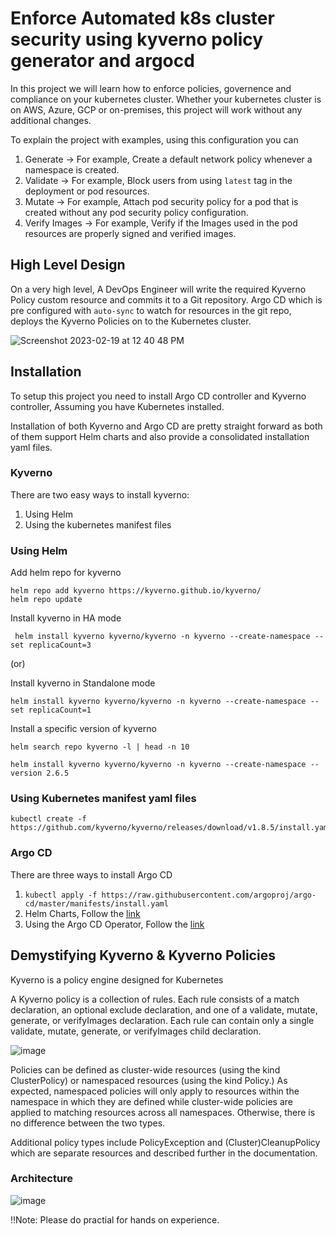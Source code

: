 # Enforce Automated k8s cluster security using kyverno policy generator and argocd

In this project we will learn how to enforce policies, governence and compliance on your kubernetes cluster. Whether your kubernetes cluster is on AWS, Azure, GCP or on-premises, this project will work without any additional changes.

To explain the project with examples, using this configuration you can 

1. Generate -> For example, Create a default network policy whenever a namespace is created.
2. Validate -> For example, Block users from using `latest` tag in the deployment or pod resources.
3. Mutate -> For example, Attach pod security policy for a pod that is created without any pod security policy configuration.
4. Verify Images -> For example, Verify if the Images used in the pod resources are properly signed and verified images.

## High Level Design

On a very high level, A DevOps Engineer will write the required Kyverno Policy custom resource and commits it to a Git repository. Argo CD which is pre configured with `auto-sync` to watch for resources in the git repo, deploys the Kyverno Policies on to the Kubernetes cluster.

![Screenshot 2023-02-19 at 12 40 48 PM](https://user-images.githubusercontent.com/43399466/219934201-b542599a-7f8a-4b72-a1bf-5db6ba1bfade.png)


## Installation

To setup this project you need to install Argo CD controller and Kyverno controller, Assuming you have Kubernetes installed.

Installation of both Kyverno and Argo CD are pretty straight forward as both of them support Helm charts and also provide a consolidated 
installation yaml files. 

### Kyverno

There are two easy ways to install kyverno:

1. Using Helm
2. Using the kubernetes manifest files

### Using Helm 

Add helm repo for kyverno 

```
helm repo add kyverno https://kyverno.github.io/kyverno/
helm repo update
```

Install kyverno in HA mode

```
 helm install kyverno kyverno/kyverno -n kyverno --create-namespace --set replicaCount=3
```

(or)

Install kyverno in Standalone mode

```
helm install kyverno kyverno/kyverno -n kyverno --create-namespace --set replicaCount=1
```

Install a specific version of kyverno

```
helm search repo kyverno -l | head -n 10
```

```
helm install kyverno kyverno/kyverno -n kyverno --create-namespace --version 2.6.5
```

### Using Kubernetes manifest yaml files

```
kubectl create -f https://github.com/kyverno/kyverno/releases/download/v1.8.5/install.yaml
```

### Argo CD

There are three ways to install Argo CD

1. `kubectl apply -f https://raw.githubusercontent.com/argoproj/argo-cd/master/manifests/install.yaml`
2. Helm Charts, Follow the [link](https://github.com/argoproj/argo-helm/tree/main/charts/argo-cd#installing-the-chart) 
3. Using the Argo CD Operator, Follow the [link](https://argocd-operator.readthedocs.io/en/latest/install/olm/)

## Demystifying Kyverno & Kyverno Policies 

Kyverno is a policy engine designed for Kubernetes

A Kyverno policy is a collection of rules. Each rule consists of a match declaration, an optional exclude declaration, and one of a validate, mutate, generate, or verifyImages declaration. Each rule can contain only a single validate, mutate, generate, or verifyImages child declaration.

![image](https://user-images.githubusercontent.com/43399466/219931973-14c0f501-ae49-4cab-9da5-b01950cc308f.png)

Policies can be defined as cluster-wide resources (using the kind ClusterPolicy) or namespaced resources (using the kind Policy.) As expected, namespaced policies will only apply to resources within the namespace in which they are defined while cluster-wide policies are applied to matching resources across all namespaces. Otherwise, there is no difference between the two types.

Additional policy types include PolicyException and (Cluster)CleanupPolicy which are separate resources and described further in the documentation.

### Architecture

![image](https://user-images.githubusercontent.com/43399466/219931795-dce93e3b-9f78-42ef-ba5e-9aa685252e2f.png)


!!Note: Please do practial for hands on experience.